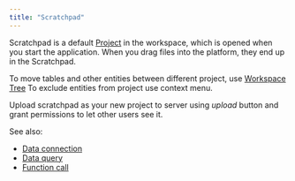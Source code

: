 ```yaml
---
title: "Scratchpad"
---
```


Scratchpad is a default [Project](../../collaborate/project.md) in the workspace, which is opened when you start the application. When you
drag files into the platform, they end up in the Scratchpad.

To move tables and other entities between different project, use [Workspace Tree](workspace.md)
To exclude entities from project use context menu.

Upload scratchpad as your new project to server using _upload_ button and grant permissions to let other users see it.

See also:

* [Data connection](../../access/access.md#data-connection)
* [Data query](../../access/access.md#data-query)
* [Function call](../concepts/functions/function-call.md)

